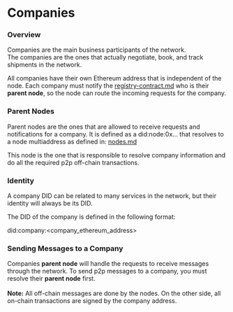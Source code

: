 # Companies

### Overview

Companies are the main business participants of the network.\
The companies are the ones that actually negotiate, book, and track shipments in the network.

All companies have their own Ethereum address that is independent of the node. Each company must notify the [registry-contract.md](ethereum-contracts/registry-contract.md "mention") who is their **parent node**, so the node can route the incoming requests for the company.

### Parent Nodes

Parent nodes are the ones that are allowed to receive requests and notifications for a company. It is defined as a did:node:0x... that resolves to a node multiaddress as defined in: [nodes.md](nodes.md "mention")

This node is the one that is responsible to resolve company information and do all the required p2p off-chain transactions.

### Identity

A company DID can be related to many services in the network, but their identity will always be its DID.

The DID of the company is defined in the following format:

did:company:\<company\_ethereum\_address>

### Sending Messages to a Company

Companies **parent node** will handle the requests to receive messages through the network.  To send p2p messages to a company, you must resolve their **parent node** first.\
\
**Note:** All off-chain messages are done by the nodes. On the other side, all on-chain transactions are signed by the company address.

<figure><img src="https://mermaid.ink/img/pako:eNqNkbFOAzEMhl_l5IlKrRA3ZugCGxJFdCSoshL3OOmSHI4znKq-O05LBYITkCG29Nuf_8QHcMkTGMj0Vig6uuuxYww2NnoeVLtZrddP1PVZeLpNURidmGZEpihVv7Lge29cCiPG6RJ3JK_EVMIOvWfK2cLizPzOWin_NMc0lRM1PV3tT8QfnjqSDzO_Qf7h49wZyiD97Oga22oXh0dOklwammse3WdV-4W2uZ_tfub641le5rtUzmOKmVSHJQTigL3XRR1qvQV9ViALRlNPe1SvFmw8aikWSdspOjDChZZQRo9y2SuYPQ6Zju-146zk?type=png" alt=""><figcaption></figcaption></figure>

